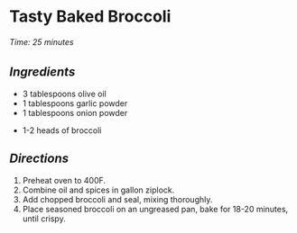 # Tasty Baked Broccoli

######  Time: 25 minutes

##  *Ingredients*
- 3 tablespoons olive oil
- 1 tablespoons garlic powder
- 1 tablespoons onion powder
<!--  -->
- 1-2 heads of broccoli

##  *Directions*
1. Preheat oven to 400F.
2. Combine oil and spices in gallon ziplock.
3. Add chopped broccoli and seal, mixing thoroughly.
4. Place seasoned broccoli on an ungreased pan, bake for 18-20 minutes, until crispy.
